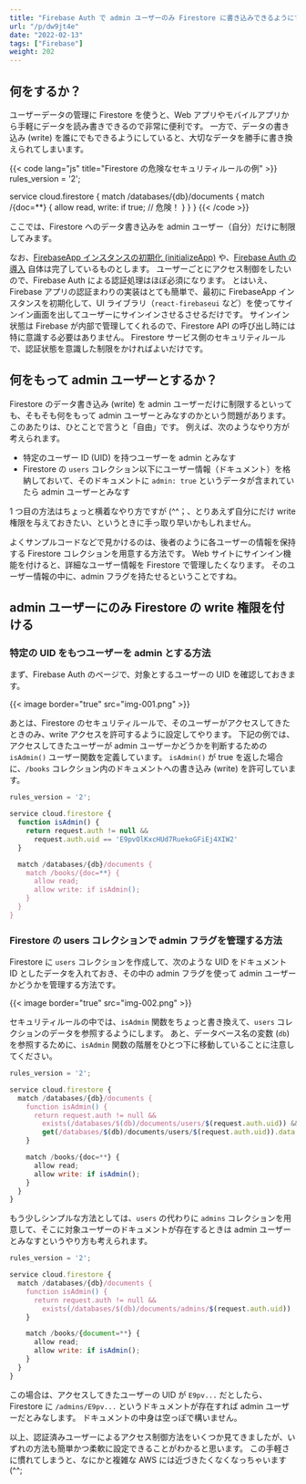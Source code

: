 ```yaml
---
title: "Firebase Auth で admin ユーザーのみ Firestore に書き込みできるようにする"
url: "/p/dw9jt4e"
date: "2022-02-13"
tags: ["Firebase"]
weight: 202
---
```


何をするか？
----

ユーザーデータの管理に Firestore を使うと、Web アプリやモバイルアプリから手軽にデータを読み書きできるので非常に便利です。
一方で、データの書き込み (write) を誰にでもできるようにしていると、大切なデータを勝手に書き換えられてしまいます。

{{< code lang="js" title="Firestore の危険なセキュリティルールの例" >}}
rules_version = '2';

service cloud.firestore {
  match /databases/{db}/documents {
    match /{doc=**} {
      allow read, write: if true;  // 危険！
    }
  }
}
{{< /code >}}

ここでは、Firestore へのデータ書き込みを admin ユーザー（自分）だけに制限してみます。

なお、[FirebaseApp インスタンスの初期化 (initializeApp)](/p/73eq2cm) や、[Firebase Auth の導入](/p/8t6gq2b) 自体は完了しているものとします。
ユーザーごとにアクセス制御をしたいので、Firebase Auth による認証処理はほぼ必須になります。
とはいえ、Firebase アプリの認証まわりの実装はとても簡単で、最初に FirebaseApp インスタンスを初期化して、UI ライブラリ（`react-firebaseui` など）を使ってサインイン画面を出してユーザーにサインインさせるさせるだけです。
サインイン状態は Firebase が内部で管理してくれるので、Firestore API の呼び出し時には特に意識する必要はありません。
Firestore サービス側のセキュリティルールで、認証状態を意識した制限をかければよいだけです。


何をもって admin ユーザーとするか？
----

Firestore のデータ書き込み (write) を admin ユーザーだけに制限するといっても、そもそも何をもって admin ユーザーとみなすのかという問題があります。
このあたりは、ひとことで言うと「自由」です。
例えば、次のようなやり方が考えられます。

- 特定のユーザー ID (UID) を持つユーザーを admin とみなす
- Firestore の `users` コレクション以下にユーザー情報（ドキュメント）を格納しておいて、そのドキュメントに `admin: true` というデータが含まれていたら admin ユーザーとみなす

1 つ目の方法はちょっと横着なやり方ですが (^^；、とりあえず自分にだけ write 権限を与えておきたい、というときに手っ取り早いかもしれません。

よくサンプルコードなどで見かけるのは、後者のように各ユーザーの情報を保持する Firestore コレクションを用意する方法です。
Web サイトにサインイン機能を付けると、詳細なユーザー情報を Firestore で管理したくなります。
そのユーザー情報の中に、admin フラグを持たせるということですね。


admin ユーザーにのみ Firestore の write 権限を付ける
----

### 特定の UID をもつユーザーを admin とする方法

まず、Firebase Auth のページで、対象とするユーザーの UID を確認しておきます。

{{< image border="true" src="img-001.png" >}}

あとは、Firestore のセキュリティルールで、そのユーザーがアクセスしてきたときのみ、write アクセスを許可するように設定してやります。
下記の例では、アクセスしてきたユーザーが admin ユーザーかどうかを判断するための `isAdmin()` ユーザー関数を定義しています。
`isAdmin()` が true を返した場合に、`/books` コレクション内のドキュメントへの書き込み (write) を許可しています。

```js
rules_version = '2';

service cloud.firestore {
  function isAdmin() {
    return request.auth != null &&
      request.auth.uid == 'E9pvOlKxcHUd7RuekoGFiEj4XIW2'
  }

  match /databases/{db}/documents {
    match /books/{doc=**} {
      allow read;
      allow write: if isAdmin();
    }
  }
}
```

### Firestore の users コレクションで admin フラグを管理する方法

Firestore に `users` コレクションを作成して、次のような UID をドキュメント ID としたデータを入れておき、その中の admin フラグを使って admin ユーザーかどうかを管理する方法です。

{{< image border="true" src="img-002.png" >}}

セキュリティルールの中では、`isAdmin` 関数をちょっと書き換えて、`users` コレクションのデータを参照するようにします。
あと、データベース名の変数 (`db`) を参照するために、`isAdmin` 関数の階層をひとつ下に移動していることに注意してください。

```js
rules_version = '2';

service cloud.firestore {
  match /databases/{db}/documents {
    function isAdmin() {
      return request.auth != null &&
        exists(/databases/$(db)/documents/users/$(request.auth.uid)) &&
        get(/databases/$(db)/documents/users/$(request.auth.uid)).data.admin == true;
    }

    match /books/{doc=**} {
      allow read;
      allow write: if isAdmin();
    }
  }
}
```

もう少しシンプルな方法としては、`users` の代わりに `admins` コレクションを用意して、そこに対象ユーザーのドキュメントが存在するときは admin ユーザーとみなすというやり方も考えられます。

```js
rules_version = '2';

service cloud.firestore {
  match /databases/{db}/documents {
    function isAdmin() {
      return request.auth != null &&
        exists(/databases/$(db)/documents/admins/$(request.auth.uid))
    }

    match /books/{document=**} {
      allow read;
      allow write: if isAdmin();
    }
  }
}
```

この場合は、アクセスしてきたユーザーの UID が `E9pv...` だとしたら、Firestore に `/admins/E9pv...` というドキュメントが存在すれば admin ユーザーだとみなします。
ドキュメントの中身は空っぽで構いません。

以上、認証済みユーザーによるアクセス制御方法をいくつか見てきましたが、いずれの方法も簡単かつ柔軟に設定できることがわかると思います。
この手軽さに慣れてしまうと、なにかと複雑な AWS には近づきたくなくなっちゃいます(^^;

